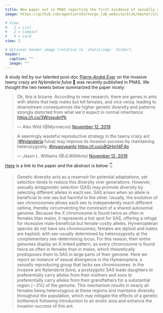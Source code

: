 ```yaml
---
title: New paper out in PNAS reporting the first evidence of sexually antagonistic selection in Hymenoptera
image: https://github.com/agentzero93/Vargo_lab_website/blob/master/static/img/F1.medium.gif?raw=true

# View.
#   1 = List
#   2 = Compact
#   3 = Card
view: 2

# Optional header image (relative to `static/img/` folder).
header:
  caption: ""
  image: ""
---
```

A study led by our talented post-doc [Pierre-André Eyer](https://vargolab.netlify.com/authors/pierre/) on the invasive tawny crazy ant *Nylanderia fulva* :ant: was recently published in PNAS. We thought the two tweets below summarized the paper nicely:

<blockquote class="twitter-tweet" data-lang="en"><p lang="en" dir="ltr">Ok, this is bizarre. According to new research, there are genes in ants with alleles that help males but kill females, and vice versa, leading to downstream consequences like higher genetic diversity and patterns strongly distorted from what we&#39;d expect in normal inheritance. <a href="https://t.co/3WnosubrPk">https://t.co/3WnosubrPk</a></p>&mdash; Alex Wild (@Myrmecos) <a href="https://twitter.com/Myrmecos/status/1194331025171767296?ref_src=twsrc%5Etfw">November 12, 2019</a></blockquote>
<script async src="https://platform.twitter.com/widgets.js" charset="utf-8"></script>

<blockquote class="twitter-tweet" data-lang="en"><p lang="en" dir="ltr">A seemingly wasteful reproductive strategy in the tawny crazy ant (<a href="https://twitter.com/hashtag/Nylanderia?src=hash&amp;ref_src=twsrc%5Etfw">#Nylanderia</a> fulva) may improve its invasion success by maintaining heterozygosity. <a href="https://twitter.com/hashtag/invasiveants?src=hash&amp;ref_src=twsrc%5Etfw">#invasiveants</a> <a href="https://t.co/uBQHm14F4p">https://t.co/uBQHm14F4p</a></p>&mdash; Jason L. Williams (@JLWilliAnts) <a href="https://twitter.com/JLWilliAnts/status/1194326624772055041?ref_src=twsrc%5Etfw">November 12, 2019</a></blockquote>
<script async src="https://platform.twitter.com/widgets.js" charset="utf-8"></script>

[Here](https://www.pnas.org/content/early/2019/11/11/1906568116) is a link to the paper and the abstract is below :point_down:

> Genetic diversity acts as a reservoir for potential adaptations, yet selection tends to reduce this diversity over generations. However, sexually antagonistic selection (SAS) may promote diversity by selecting different alleles in each sex. SAS arises when an allele is beneficial to one sex but harmful to the other. Usually, the evolution of sex chromosomes allows each sex to independently reach different optima, thereby circumventing the constraint of a shared autosomal genome. Because the X chromosome is found twice as often in females than males, it represents a hot spot for SAS, offering a refuge for recessive male-beneficial but female-costly alleles. Hymenopteran species do not have sex chromosomes; females are diploid and males are haploid, with sex usually determined by heterozygosity at the complementary sex-determining locus. For this reason, their entire genomes display an X-linked pattern, as every chromosome is found twice as often in females than in males, which theoretically predisposes them to SAS in large parts of their genome. Here we report an instance of sexual divergence in the Hymenoptera, a sexually reproducing group that lacks sex chromosomes. In the invasive ant *Nylanderia fulva*, a postzygotic SAS leads daughters to preferentially carry alleles from their mothers and sons to preferentially carry alleles from their grandfathers for a substantial region (∼3%) of the genome. This mechanism results in nearly all females being heterozygous at these regions and maintains diversity throughout the population, which may mitigate the effects of a genetic bottleneck following introduction to an exotic area and enhance the invasion success of this ant.
